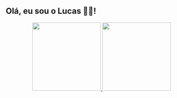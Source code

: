## Olá, eu sou o Lucas 👋🏼!

<div align="center">
  <a href="https://github.com/sferreira-lucas">
  <img height="180em" src="https://github-readme-stats.vercel.app/api?username=sferreira-lucas&show_icons=true&theme=highcontrast&include_all_commits=true&count_private=true"/>
  <img height="180em" src="https://github-readme-stats.vercel.app/api/top-langs/?username=sferreira-lucas&layout=compact&langs_count=7&theme=highcontrast"/>
</div>
  



<!--
- 🔭 I’m currently working on ...
- 🌱 I’m currently learning ...
- 👯 I’m looking to collaborate on ...
- 🤔 I’m looking for help with ...
- 💬 Ask me about ...
- 📫 How to reach me: ...
- 😄 Pronouns: ...
- ⚡ Fun fact: ...
-->
